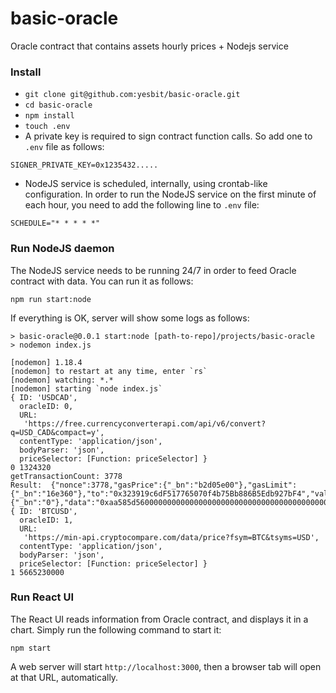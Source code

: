 # basic-oracle

Oracle contract that contains assets hourly prices + Nodejs service 

### Install

- `git clone git@github.com:yesbit/basic-oracle.git`
- `cd basic-oracle`
- `npm install`
- `touch .env`
- A private key is required to sign contract function calls. So add one to `.env` file as follows:
```
SIGNER_PRIVATE_KEY=0x1235432.....
```
- NodeJS service is scheduled, internally, using crontab-like configuration. In order to run the NodeJS service on the first minute of each hour, you need to add the following line to `.env` file:
```
SCHEDULE="* * * * *"
```

### Run NodeJS daemon

The NodeJS service needs to be running 24/7 in order to feed Oracle contract with data. You can run it as follows:

```
npm run start:node
```

If everything is OK, server will show some logs as follows:
```
> basic-oracle@0.0.1 start:node [path-to-repo]/projects/basic-oracle
> nodemon index.js

[nodemon] 1.18.4
[nodemon] to restart at any time, enter `rs`
[nodemon] watching: *.*
[nodemon] starting `node index.js`
{ ID: 'USDCAD',
  oracleID: 0,
  URL:
   'https://free.currencyconverterapi.com/api/v6/convert?q=USD_CAD&compact=y',
  contentType: 'application/json',
  bodyParser: 'json',
  priceSelector: [Function: priceSelector] }
0 1324320
getTransactionCount: 3778
Result:  {"nonce":3778,"gasPrice":{"_bn":"b2d05e00"},"gasLimit":{"_bn":"16e360"},"to":"0x323919c6dF517765070f4b75Bb886B5Edb927bF4","value":{"_bn":"0"},"data":"0xaa585d56000000000000000000000000000000000000000000000000000000000000000000000000000000000000000000000000000000000000000000000000000000160000000000000000000000000000000000000000000000000000000000143520","v":42,"r":"0x352200273ef5d8ccf5aadf7c08958f4ac136564f7d24ee53a4f6fb3a5d84a9c6","s":"0x68bdecc5d5f5508682d4067f48db78fd1cef9bb456e9359a31ee73c3ef5956db","chainId":3,"from":"0x496bA215Bf36a7EfE090bfB40881cDE16cA5E4F0","hash":"0xe2596c37ad375ef565b9fc0dae6a80766b874da47b3332c1df5e53c998b30ded"}
{ ID: 'BTCUSD',
  oracleID: 1,
  URL:
   'https://min-api.cryptocompare.com/data/price?fsym=BTC&tsyms=USD',
  contentType: 'application/json',
  bodyParser: 'json',
  priceSelector: [Function: priceSelector] }
1 5665230000
```

### Run React UI

The React UI reads information from Oracle contract, and displays it in a chart. Simply run the following command to start it:

```
npm start
```

A web server will start `http://localhost:3000`, then a browser tab will open at that URL, automatically.